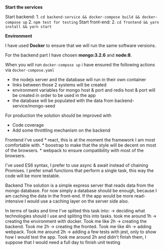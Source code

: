 **Start the services**

Start backend:
    1. `cd backend-service && docker-compose build && docker-compose up`
    2. `npm test for testing`
Start front-end:
    2. `cd frontend && yarn install && yarn start`

**Environment**

I have used **Docker** to ensure that we will run the same software versions.

For the backend part I have chosen **mongo:3.2.6** and **node:8**.

When you will run `docker-compose up` i have ensured the following actions via `docker-compose.yaml`

* the nodejs server and the database will run in their own container
* links between those 2 systems will be created 
* environment variables for mongo host & port and redis host & port will be created in order to be used in the app
* the database will be populated with the data from backend-service/mongo-seed


For production the solution should be improved with
* Code coverage
* Add some throttling mechanism on the backend


Frontend
I've used 
    * react, this is at the moment the framework I am most comfortable with. 
    * boostrap to make that the style will be decent on most of the browsers.
    * webpack to ensure compatibility with most of the browsers.

I've used ES6 syntax, I prefer to use async & await instead of chaining Promises.
I prefer small functions that perform a single task, this way the code will be more testable.


Backend
The solution is a simple express server that reads data from the mongo database.
For now simply a database should be enough, because I am caching the data in the front-end.
If the app would be more read-intensive I would use a caching layer on the server side also.


In terms of tasks and time I've splited this task into:
-> deciding what technologies should I use and spliting this into tasks. took me around 1h
-> creating the environment with docker. Took me like 2h
-> creating the backend. Took me 2h
-> creating the fronted. Took me like 4h
-> adding webpack. Took me around 2h
-> adding a few tests with jest, only to show how I would test the app. Took me around 2h and didn't finish them, I suppose that I would need a full day to finish unit testing
